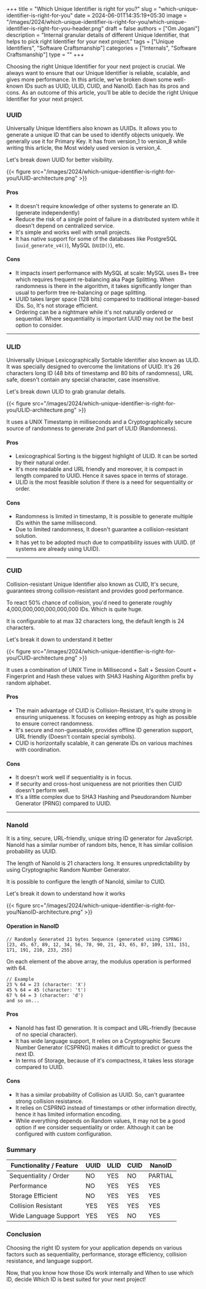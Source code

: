 +++
title = "Which Unique Identifier is right for you?"
slug = "which-unique-identifier-is-right-for-you"
date = 2024-06-01T14:35:19+05:30
image = "/images/2024/which-unique-identifier-is-right-for-you/which-unique-identifier-is-right-for-you-header.png"
draft = false
authors = ["Om Jogani"]
description = "Internal granular details of different Unique Identifier, that helps to pick right Identifier for your next project."
tags = ["Unique Identifiers", "Software Craftsmanship"]
categories = ["Internals", "Software Craftsmanship"]
type = ""
+++

Choosing the right Unique Identifier for your next project is crucial. We always want to ensure that our Unique Identifier is reliable, scalable, and gives more performance. In this article, we’ve broken down some well-known IDs such as UUID, ULID, CUID, and NanoID. Each has its pros and cons. As an outcome of this article, you’ll be able to decide the right Unique Identifier for your next project.

### UUID

Universally Unique Identifiers also known as UUIDs. It allows you to generate a unique ID that can be used to identify objects uniquely. We generally use it for Primary Key. It has from version_1 to version_8 while writing this article, the Most widely used version is version_4.

Let's break down UUID for better visibility.

{{< figure src="/images/2024/which-unique-identifier-is-right-for-you/UUID-architecture.png" >}}

#### Pros

- It doesn't require knowledge of other systems to generate an ID. (generate independently)
- Reduce the risk of a single point of failure in a distributed system while it doesn't depend on centralized service.
- It's simple and works well with small projects.
- It has native support for some of the databases like PostgreSQL (`uuid_generate_v4()`), MySQL (`UUID()`), etc.

#### Cons

- It impacts insert performance with MySQL at scale: MySQL uses B+ tree which requires frequent re-balancing aka Page Splitting. When randomness is there in the algorithm, it takes significantly longer than usual to perform tree re-balancing or page splitting.
- UUID takes larger space (128 bits) compared to traditional integer-based IDs. So, It's not storage efficient.
- Ordering can be a nightmare while it's not naturally ordered or sequential. Where sequentiality is important UUID may not be the best option to consider.

---

### ULID

Universally Unique Lexicographically Sortable Identifier also known as ULID. It was specially designed to overcome the limitations of UUID. It's 26 characters long ID (48 bits of timestamp and 80 bits of randomness), URL safe, doesn't contain any special character, case insensitive.

Let's break down ULID to grab granular details.

{{< figure src="/images/2024/which-unique-identifier-is-right-for-you/ULID-architecture.png" >}}

It uses a UNIX Timestamp in milliseconds and a Cryptographically secure source of randomness to generate 2nd part of ULID (Randomness).

#### Pros

- Lexicographical Sorting is the biggest highlight of ULID. It can be sorted by their natural order.
- It's more readable and URL friendly and moreover, it is compact in length compared to UUID. Hence it saves space in terms of storage.
- ULID is the most feasible solution if there is a need for sequentiality or order.

#### Cons

- Randomness is limited in timestamp, It is possible to generate multiple IDs within the same millisecond.
- Due to limited randomness, It doesn't guarantee a collision-resistant solution.
- It has yet to be adopted much due to compatibility issues with UUID. (if systems are already using UUID).

---

### CUID

Collision-resistant Unique Identifier also known as CUID, It's secure, guarantees strong collision-resistant and provides good performance.

To react 50% chance of collision, you'd need to generate roughly 4,000,000,000,000,000,000 IDs. Which is quite huge.

It is configurable to at max 32 characters long, the default length is 24 characters.

Let's break it down to understand it better

{{< figure src="/images/2024/which-unique-identifier-is-right-for-you/CUID-architecture.png" >}}

It uses a combination of UNIX Time in Millisecond + Salt + Session Count + Fingerprint and Hash these values with SHA3 Hashing Algorithm prefix by random alphabet.

#### Pros

- The main advantage of CUID is Collision-Resistant, It's quite strong in ensuring uniqueness. It focuses on keeping entropy as high as possible to ensure correct randomness.
- It's secure and non-guessable, provides offline ID generation support, URL friendly (Doesn't contain special symbols).
- CUID is horizontally scalable, it can generate IDs on various machines with coordination.

#### Cons

- It doesn't work well if sequentiality is in focus.
- If security and cross-host uniqueness are not priorities then CUID doesn't perform well.
- It's a little complex due to SHA3 Hashing and Pseudorandom Number Generator (PRNG) compared to UUID.

---

### NanoId

It is a tiny, secure, URL-friendly, unique string ID generator for JavaScript. NanoId has a similar number of random bits, hence, It has similar collision probability as UUID.

The length of NanoId is 21 characters long. It ensures unpredictability by using Cryptographic Random Number Generator.

It is possible to configure the length of NanoId, similar to CUID.

Let's break it down to understand how it works

{{< figure src="/images/2024/which-unique-identifier-is-right-for-you/NanoID-architecture.png" >}}

#### Operation in NanoID

```text
// Randomly Generated 21 bytes Sequence (generated using CSPRNG)
[23, 45, 67, 89, 12, 34, 56, 78, 90, 21, 43, 65, 87, 109, 131, 151, 171, 191, 210, 233, 255]
```

On each element of the above array, the modulus operation is performed with 64.

```text
// Example
23 % 64 = 23 (character: 'X')
45 % 64 = 45 (character: 't')
67 % 64 = 3 (character: 'd')
and so on...
```

#### Pros

- NanoId has fast ID generation. It is compact and URL-friendly (because of no special character).
- It has wide language support, It relies on a Cryptographic Secure Number Generator (CSPRNG) makes it difficult to predict or guess the next ID.
- In terms of Storage, because of it's compactness, it takes less storage compared to UUID.

#### Cons

- It has a similar probability of Collision as UUID. So, can't guarantee strong collision resistance.
- It relies on CSPRNG instead of timestamps or other information directly, hence it has limited information encoding.
- While everything depends on Random values, It may not be a good option if we consider sequentiality or order. Although it can be configured with custom configuration.

### Summary

| Functionality / Feature | UUID | ULID | CUID | NanoID  |
| ----------------------- | ---- | ---- | ---- | ------- |
| Sequentiality / Order   | NO   | YES  | NO   | PARTIAL |
| Performance             | NO   | YES  | YES  | YES     |
| Storage Efficient       | NO   | YES  | YES  | YES     |
| Collision Resistant     | YES  | YES  | YES  | YES     |
| Wide Language Support   | YES  | YES  | NO   | YES     |

### Conclusion

Choosing the right ID system for your application depends on various factors such as sequentiality, performance, storage efficiency, collision resistance, and language support.

Now, that you know how those IDs work internally and When to use which ID, decide Which ID is best suited for your next project!
